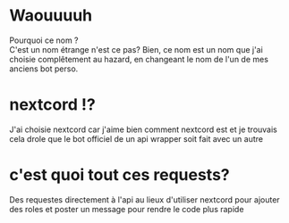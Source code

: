 # Waouuuuh
Pourquoi ce nom ?<br>
C'est un nom étrange n'est ce pas?
Bien, ce nom est un nom que j'ai choisie complêtement au hazard, en changeant le nom de l'un de mes anciens bot perso.
# nextcord !?
J'ai choisie nextcord car j'aime bien comment nextcord est et je trouvais cela drole que le bot officiel de un api wrapper soit fait avec un autre
# c'est quoi tout ces requests?
Des requestes directement à l'api au lieux d'utiliser nextcord pour ajouter des roles et poster un message pour rendre le code plus rapide
